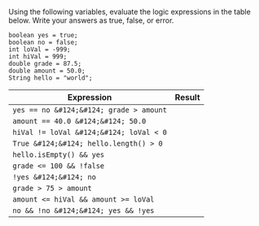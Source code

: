 Using the following variables, evaluate the logic expressions in the table below.
Write your answers as true, false, or error.

```code
boolean yes = true;
boolean no = false;
int loVal = -999;
int hiVal = 999;
double grade = 87.5;
double amount = 50.0;
String hello = "world";
```


|Expression|Result |
|-|-|
|`yes == no &#124;&#124; grade > amount`| |
|`amount == 40.0 &#124;&#124; 50.0`| |
|`hiVal != loVal &#124;&#124; loVal < 0`| |
|`True &#124;&#124; hello.length() > 0`| |
|`hello.isEmpty() && yes`| |
|`grade <= 100 && !false`| |
|`!yes &#124;&#124; no`| |
|`grade > 75 > amount`| |
|`amount <= hiVal && amount >= loVal`| |
|`no && !no &#124;&#124; yes && !yes`| |
